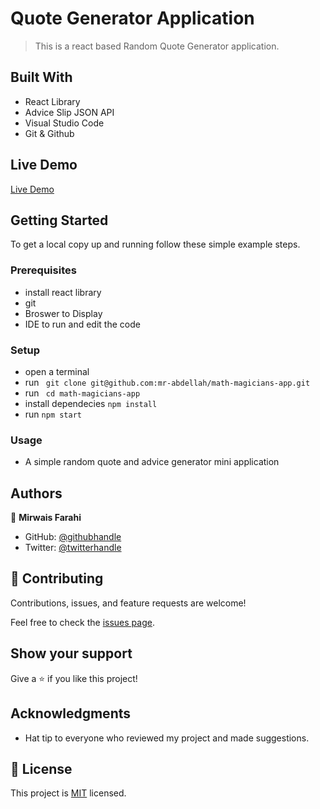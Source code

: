 # Quote Generator Application

> This is a react based Random Quote Generator application.

## Built With

- React Library
- Advice Slip JSON API
- Visual Studio Code
- Git & Github

## Live Demo

[Live Demo](https://mirwaisfarahi.github.io/random-quote-generator-app/)

## Getting Started

To get a local copy up and running follow these simple example steps.

### Prerequisites

- install react library
- git
- Broswer to Display
- IDE to run and edit the code

### Setup

- open a terminal
- run ``` git clone git@github.com:mr-abdellah/math-magicians-app.git```
- run ``` cd math-magicians-app```
- install dependecies ``` npm install ```
- run ```npm start```

### Usage
- A simple random quote and advice generator mini application

## Authors

👤 **Mirwais Farahi**

- GitHub: [@githubhandle](https://github.com/mirwaisfarahi)
- Twitter: [@twitterhandle](https://twitter.com/farahi92)


## 🤝 Contributing

Contributions, issues, and feature requests are welcome!

Feel free to check the [issues page](../../issues/).

## Show your support

Give a ⭐️ if you like this project!

## Acknowledgments

- Hat tip to everyone who reviewed my project and made suggestions.

## 📝 License

This project is [MIT](./LICENSE) licensed.